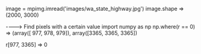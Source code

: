 image = mpimg.imread('images/wa_state_highway.jpg')
image.shape => (2000, 3000)

----> Find pixels with a certain value
import numpy as np
np.where(r == 0)
=> (array([ 977,  978,  979]), array([3365, 3365, 3365])

r[977, 3365]
=> 0